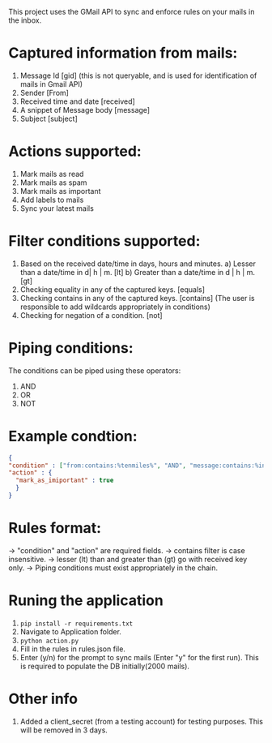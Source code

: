This project uses the GMail API to sync and enforce rules on your mails in the inbox.

# Captured information from mails:
1) Message Id [gid] (this is not queryable, and is used for identification of mails in Gmail API)
2) Sender [From]
3) Received time and date [received]
4) A snippet of Message body [message]
5) Subject [subject]

# Actions supported:
1) Mark mails as read
2) Mark mails as spam
3) Mark mails as important
4) Add labels to mails
5) Sync your latest mails 

# Filter conditions supported:
1) Based on the received date/time in days, hours and minutes. 
    a) Lesser than a date/time in d| h | m. [lt]
    b) Greater than a date/time in d | h | m. [gt]
2) Checking equality in any of the captured keys. [equals]
3) Checking contains in any of the captured keys. [contains] (The user is responsible to add wildcards appropriately in conditions)
4) Checking for negation of a condition. [not]

# Piping conditions:
The conditions can be piped using these operators:
1) AND
2) OR
3) NOT

# Example condtion:
```json
{
"condition" : ["from:contains:%tenmiles%", "AND", "message:contains:%interview%"],
"action" : {
  "mark_as_imiportant" : true
  }
}
```

# Rules format:
-> "condition" and "action" are required fields.
-> contains filter is case insensitive.
-> lesser (lt) than and greater than (gt) go with received key only.
-> Piping conditions must exist appropriately in the chain.

# Runing the application
1) ```pip install -r requirements.txt```
2) Navigate to Application folder.
3) ```python action.py```
4) Fill in the rules in rules.json file.
5) Enter (y/n) for the prompt to sync mails (Enter "y" for the first run). This is required to populate the DB initially(2000 mails).

# Other info
1) Added a client_secret (from a testing account) for testing purposes. This will be removed in 3 days.

